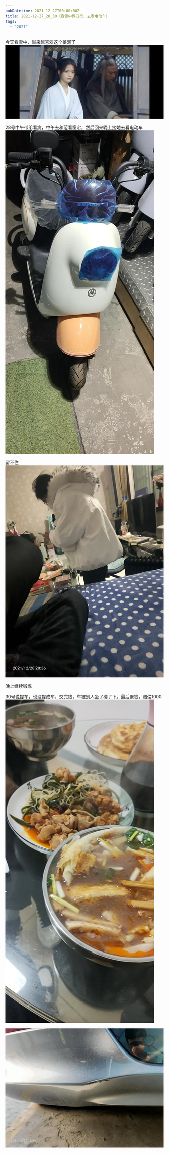 ```yaml
---
pubDatetime: 2021-12-27T00:00:00Z
title: 2021-12-27_28_30（看雪中悍刀行，去看电动车）
tags:
  - "2021"
---
```


今天看雪中，越来越喜欢这个姜泥了![](../../img/6904315-044c9356a57cfd93.jpg)

28号中午带弟看病，中午去和范看窗帘，然后回来晚上接她去看电动车
![](../../img/6904315-a489fc315773a2dc.jpg)

留不住![](../../img/6904315-80ec2c5e9a6b35c4.jpg)

晚上继续锻炼

30号说提车，也没提成车，交完钱，车被别人坐了碰了下。最后退钱，赔偿1000![](../../img/6904315-e6692289653f580e.jpg)

![](../../img/6904315-ed49f362d35add6a.jpg)
